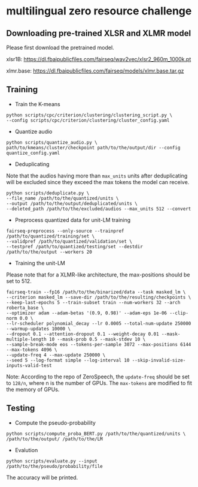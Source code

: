 # multilingual zero resource challenge


## Downloading pre-trained XLSR and XLMR model
Please first download the pretrained model.
   
xlsr1B: https://dl.fbaipublicfiles.com/fairseq/wav2vec/xlsr2_960m_1000k.pt
   
xlmr.base: https://dl.fbaipublicfiles.com/fairseq/models/xlmr.base.tar.gz

## Training
* Train the K-means
```  
python scripts/cpc/criterion/clustering/clustering_script.py \
--config scripts/cpc/criterion/clustering/cluster_config.yaml
```
* Quantize audio
```
python scripts/quantize_audio.py \
path/to/kmeans/cluster/checkpoint path/to/the/output/dir --config quantize_config.yaml
```
* Deduplicating
  
Note that the audios having more than `max_units` units after deduplicating will be excluded since they exceed the max tokens the model can receive.
```
python scripts/deduplicate.py \
--file_name /path/to/the/quantized/units \
--output /path/to/the/output/deduplicated/units \
--deleted_path /path/to/the/excluded/audios --max_units 512 --convert
```
* Preprocess quantized data for unit-LM training
```
fairseq-preprocess --only-source --trainpref /path/to/quantized/training/set \
--validpref /path/to/quantized/validation/set \
--testpref /path/to/quantized/testing/set --destdir /path/to/the/output --workers 20
```
* Training the unit-LM
  
Please note that for a XLMR-like architecture, the max-positions should be set to 512.
```
fairseq-train --fp16 /path/to/the/binarized/data --task masked_lm \
--criterion masked_lm --save-dir /path/to/the/resulting/checkpoints \
--keep-last-epochs 5 --train-subset train --num-workers 32 --arch roberta_base \
--optimizer adam --adam-betas '(0.9, 0.98)' --adam-eps 1e-06 --clip-norm 0.0 \
--lr-scheduler polynomial_decay --lr 0.0005 --total-num-update 250000 --warmup-updates 10000 \
--dropout 0.1 --attention-dropout 0.1 --weight-decay 0.01 --mask-multiple-length 10 --mask-prob 0.5 --mask-stdev 10 \
--sample-break-mode eos --tokens-per-sample 3072 --max-positions 6144 --max-tokens 4096 \
--update-freq 4 --max-update 250000 \
--seed 5 --log-format simple --log-interval 10 --skip-invalid-size-inputs-valid-test
```
Note: According to the repo of ZeroSpeech, the `update-freq` should be set to `128/n`, where n is the number of GPUs. The `max-tokens` are modified to fit the memory of GPUs.

## Testing
* Compute the pseudo-probability
```
python scripts/compute_proba_BERT.py /path/to/the/quantized/units \
/path/to/the/output/ /path/to/the/LM 
```
* Evalution
```
python scripts/evaluate.py --input /path/to/the/pseudo/probability/file
```
The accuracy will be printed.

